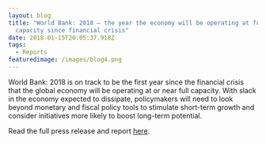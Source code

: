 ```yaml
---
layout: blog
title: "World Bank: 2018 – the year the economy will be operating at full
  capacity since financial crisis"
date: 2018-01-15T20:05:37.918Z
tags:
  - Reports
featuredimage: /images/blog4.png
---
```

World Bank: 2018 is on track to be the first year since the financial crisis that the global economy will be operating at or near full capacity. With slack in the economy expected to dissipate, policymakers will need to look beyond monetary and fiscal policy tools to stimulate short-term growth and consider initiatives more likely to boost long-term potential.


Read the full press release and report [here](https://www.worldbank.org/en/news/press-release/2018/01/09/global-economy-to-edge-up-to-3-1-percent-in-2018-but-future-potential-growth-a-concern).